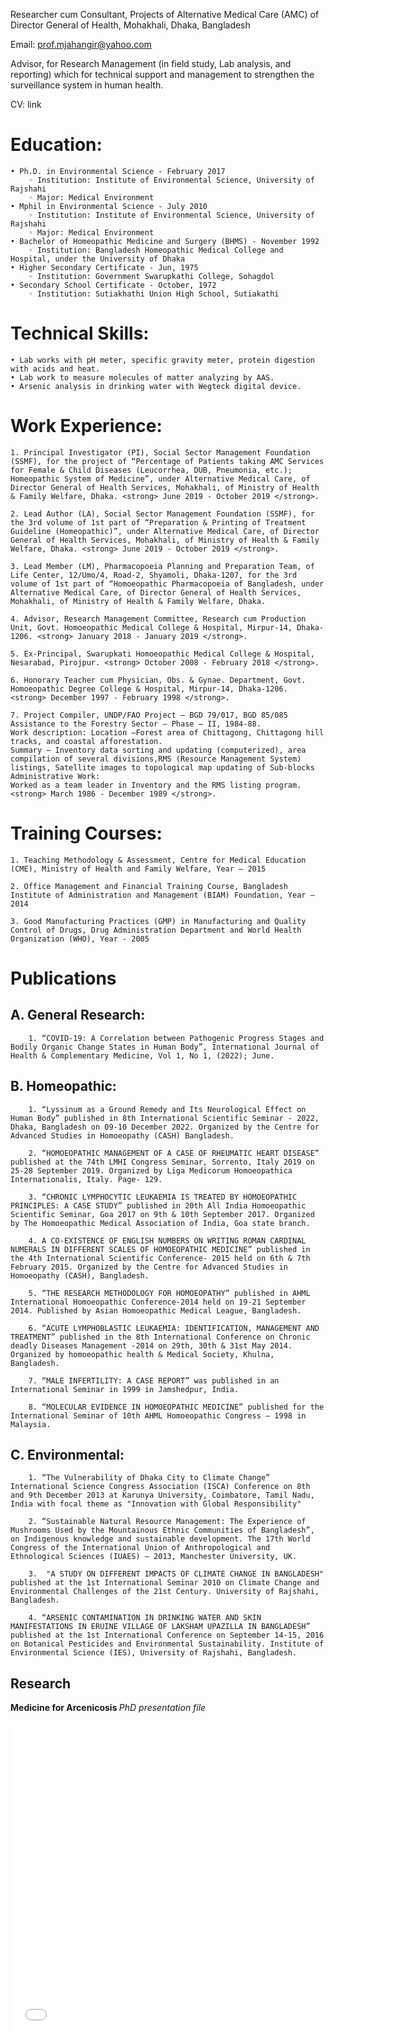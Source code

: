 ﻿Researcher cum Consultant, Projects of Alternative Medical Care (AMC) of Director General of Health, Mohakhali, Dhaka, Bangladesh

Email:		prof.mjahangir@yahoo.com

Advisor, for Research Management (in field study, Lab analysis, and reporting) which for technical support and management to strengthen the surveillance system in human health.  

CV:   		 link

# Education:
    • Ph.D. in Environmental Science - February 2017
        ◦ Institution: Institute of Environmental Science, University of Rajshahi
        ◦ Major: Medical Environment
    • Mphil in Environmental Science - July 2010
        ◦ Institution: Institute of Environmental Science, University of Rajshahi
        ◦ Major: Medical Environment
    • Bachelor of Homeopathic Medicine and Surgery (BHMS) - November 1992
        ◦ Institution: Bangladesh Homeopathic Medical College and Hospital, under the University of Dhaka
    • Higher Secondary Certificate - Jun, 1975
        ◦ Institution: Government Swarupkathi College, Sohagdol
    • Secondary School Certificate - October, 1972
        ◦ Institution: Sutiakhathi Union High School, Sutiakathi

# Technical Skills:
    • Lab works with pH meter, specific gravity meter, protein digestion with acids and heat.
    • Lab work to measure molecules of matter analyzing by AAS. 
    • Arsenic analysis in drinking water with Wegteck digital device. 

# Work Experience:
    1. Principal Investigator (PI), Social Sector Management Foundation (SSMF), for the project of “Percentage of Patients taking AMC Services for Female & Child Diseases (Leucorrhea, DUB, Pneumonia, etc.); Homeopathic System of Medicine”, under Alternative Medical Care, of Director General of Health Services, Mohakhali, of Ministry of Health & Family Welfare, Dhaka. <strong> June 2019 - October 2019 </strong>. 
    
    2. Lead Author (LA), Social Sector Management Foundation (SSMF), for the 3rd volume of 1st part of “Preparation & Printing of Treatment Guideline (Homeopathic)”, under Alternative Medical Care, of Director General of Health Services, Mohakhali, of Ministry of Health & Family Welfare, Dhaka. <strong> June 2019 - October 2019 </strong>. 
    
    3. Lead Member (LM), Pharmacopoeia Planning and Preparation Team, of Life Center, 12/Umo/4, Road-2, Shyamoli, Dhaka-1207, for the 3rd volume of 1st part of “Homoeopathic Pharmacopoeia of Bangladesh, under Alternative Medical Care, of Director General of Health Services, Mohakhali, of Ministry of Health & Family Welfare, Dhaka.

    4. Advisor, Research Management Committee, Research cum Production Unit, Govt. Homoeopathic Medical College & Hospital, Mirpur-14, Dhaka-1206. <strong> January 2018 - January 2019 </strong>. 
    
    5. Ex-Principal, Swarupkati Homoeopathic Medical College & Hospital, Nesarabad, Pirojpur. <strong> October 2008 - February 2018 </strong>.
    
    6. Honorary Teacher cum Physician, Obs. & Gynae. Department, Govt. Homoeopathic Degree College & Hospital, Mirpur-14, Dhaka-1206.  <strong> December 1997 - February 1998 </strong>.
    
    7. Project Compiler, UNDP/FAO Project – BGD 79/017, BGD 85/085 Assistance to the Forestry Sector – Phase – II, 1984-88. 
    Work description: Location –Forest area of Chittagong, Chittagong hill tracks, and coastal afforestation. 
    Summary – Inventory data sorting and updating (computerized), area compilation of several divisions,RMS (Resource Management System) listings, Satellite images to topological map updating of Sub-blocks
    Administrative Work:
    Worked as a team leader in Inventory and the RMS listing program.
    <strong> March 1986 - December 1989 </strong>. 

# Training Courses:
    1. Teaching Methodology & Assessment, Centre for Medical Education (CME), Ministry of Health and Family Welfare, Year – 2015

    2. Office Management and Financial Training Course, Bangladesh Institute of Administration and Management (BIAM) Foundation, Year – 2014

    3. Good Manufacturing Practices (GMP) in Manufacturing and Quality Control of Drugs, Drug Administration Department and World Health Organization (WHO), Year - 2005

# Publications
## A. General Research:
        1. “COVID-19: A Correlation between Pathogenic Progress Stages and Bodily Organic Change States in Human Body”, International Journal of Health & Complementary Medicine, Vol 1, No 1, (2022); June.

## B. Homeopathic:
        1. “Lyssinum as a Ground Remedy and Its Neurological Effect on Human Body” published in 8th International Scientific Seminar - 2022, Dhaka, Bangladesh on 09-10 December 2022. Organized by the Centre for Advanced Studies in Homoeopathy (CASH) Bangladesh.

        2. “HOMOEOPATHIC MANAGEMENT OF A CASE OF RHEUMATIC HEART DISEASE” published at the 74th LMHI Congress Seminar, Sorrento, Italy 2019 on 25-28 September 2019. Organized by Liga Medicorum Homoeopathica Internationalis, Italy. Page- 129. 
        
        3. “CHRONIC LYMPHOCYTIC LEUKAEMIA IS TREATED BY HOMOEOPATHIC PRINCIPLES: A CASE STUDY” published in 20th All India Homoeopathic Scientific Seminar, Goa 2017 on 9th & 10th September 2017. Organized by The Homoeopathic Medical Association of India, Goa state branch.
        
        4. A CO-EXISTENCE OF ENGLISH NUMBERS ON WRITING ROMAN CARDINAL NUMERALS IN DIFFERENT SCALES OF HOMOEOPATHIC MEDICINE” published in the 4th International Scientific Conference- 2015 held on 6th & 7th February 2015. Organized by the Centre for Advanced Studies in Homoeopathy (CASH), Bangladesh.
        
        5. “THE RESEARCH METHODOLOGY FOR HOMOEOPATHY” published in AHML International Homoeopathic Conference-2014 held on 19-21 September 2014. Published by Asian Homoeopathic Medical League, Bangladesh. 
        
        6. “ACUTE LYMPHOBLASTIC LEUKAEMIA: IDENTIFICATION, MANAGEMENT AND TREATMENT” published in the 8th International Conference on Chronic deadly Diseases Management -2014 on 29th, 30th & 31st May 2014. Organized by homoeopathic health & Medical Society, Khulna, Bangladesh.
        
        7. “MALE INFERTILITY: A CASE REPORT” was published in an International Seminar in 1999 in Jamshedpur, India.
        
        8. “MOLECULAR EVIDENCE IN HOMOEOPATHIC MEDICINE” published for the International Seminar of 10th AHML Homoeopathic Congress – 1998 in Malaysia.  

## C. Environmental:
        1. “The Vulnerability of Dhaka City to Climate Change” International Science Congress Association (ISCA) Conference on 8th and 9th December 2013 at Karunya University, Coimbatore, Tamil Nadu, India with focal theme as "Innovation with Global Responsibility"
        
        2. “Sustainable Natural Resource Management: The Experience of Mushrooms Used by the Mountainous Ethnic Communities of Bangladesh”, on Indigenous knowledge and sustainable development. The 17th World Congress of the International Union of Anthropological and Ethnological Sciences (IUAES) – 2013, Manchester University, UK.
        
        3.  "A STUDY ON DIFFERENT IMPACTS OF CLIMATE CHANGE IN BANGLADESH" published at the 1st International Seminar 2010 on Climate Change and Environmental Challenges of the 21st Century. University of Rajshahi, Bangladesh.
        
        4. “ARSENIC CONTAMINATION IN DRINKING WATER AND SKIN MANIFESTATIONS IN ERUINE VILLAGE OF LAKSHAM UPAZILLA IN BANGLADESH” published at the 1st International Conference on September 14-15, 2016 on Botanical Pesticides and Environmental Sustainability. Institute of Environmental Science (IES), University of Rajshahi, Bangladesh.

## Research
<strong> Medicine for Arcenicosis </strong>
*PhD presentation file*
<iframe src="//docs.google.com/gview?url=https://www.yourwebsite.com/powerpoint.ppt&embedded=true" style="width:600px; height:500px;" frameborder="0"></iframe>


